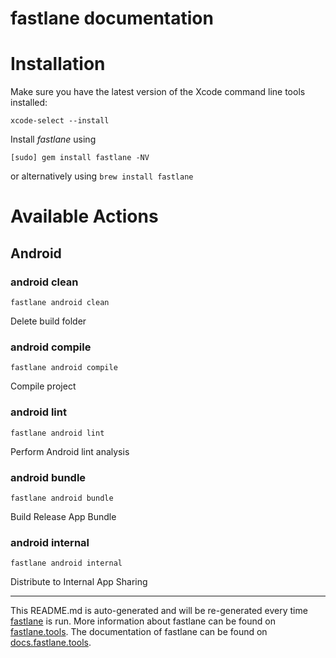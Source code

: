 fastlane documentation
================
# Installation

Make sure you have the latest version of the Xcode command line tools installed:

```
xcode-select --install
```

Install _fastlane_ using
```
[sudo] gem install fastlane -NV
```
or alternatively using `brew install fastlane`

# Available Actions
## Android
### android clean
```
fastlane android clean
```
Delete build folder
### android compile
```
fastlane android compile
```
Compile project
### android lint
```
fastlane android lint
```
Perform Android lint analysis
### android bundle
```
fastlane android bundle
```
Build Release App Bundle
### android internal
```
fastlane android internal
```
Distribute to Internal App Sharing

----

This README.md is auto-generated and will be re-generated every time [fastlane](https://fastlane.tools) is run.
More information about fastlane can be found on [fastlane.tools](https://fastlane.tools).
The documentation of fastlane can be found on [docs.fastlane.tools](https://docs.fastlane.tools).
